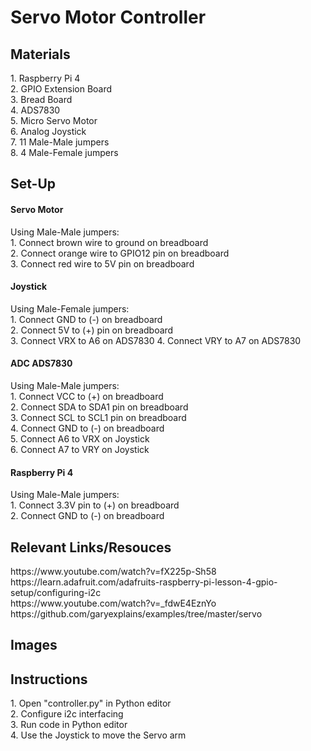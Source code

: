 # Servo Motor Controller
<h2> Materials </h2>
1. Raspberry Pi 4 <br>
2. GPIO Extension Board <br>
3. Bread Board <br>
4. ADS7830 <br>
5. Micro Servo Motor <br>
6. Analog Joystick <br>
7. 11 Male-Male jumpers <br>
8. 4 Male-Female jumpers <br>

<h2>Set-Up</h2>
<h4>Servo Motor</h4>
Using Male-Male jumpers: <br>
1. Connect brown wire to ground on breadboard <br>
2. Connect orange wire to GPIO12 pin on breadboard <br>
3. Connect red wire to 5V pin on breadboard <br>

<h4>Joystick</h4>
Using Male-Female jumpers: <br>
1. Connect GND to (-) on breadboard <br>
2. Connect 5V to (+) pin on breadboard <br> 
3. Connect VRX to A6 on ADS7830
4. Connect VRY to A7 on ADS7830

<h4>ADC ADS7830</h4>
Using Male-Male jumpers: <br>
1. Connect VCC to (+) on breadboard <br>
2. Connect SDA to SDA1 pin on breadboard <br>
3. Connect SCL to SCL1 pin on breadboard <br>
4. Connect GND to (-) on breadboard <br>
5. Connect A6 to VRX on Joystick <br>
6. Connect A7 to VRY on Joystick <br>

<h4>Raspberry Pi 4</h4>
Using Male-Male jumpers: <br>
1. Connect 3.3V pin to (+) on breadboard <br>
2. Connect GND to (-) on breadboard <br>

<h2>Relevant Links/Resouces</h2>
https://www.youtube.com/watch?v=fX225p-Sh58 <br>
https://learn.adafruit.com/adafruits-raspberry-pi-lesson-4-gpio-setup/configuring-i2c <br>
https://www.youtube.com/watch?v=_fdwE4EznYo <br>
https://github.com/garyexplains/examples/tree/master/servo <br>

<h2>Images</h2>



<h2>Instructions</h2>
1. Open "controller.py" in Python editor <br>
2. Configure i2c interfacing <br>
3. Run code in Python editor <br>
4. Use the Joystick to move the Servo arm <br>
